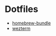 # Dotfiles

- [homebrew-bundle](https://github.com/Homebrew/homebrew-bundle)
- [wezterm](https://wezfurlong.org/wezterm/)
